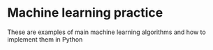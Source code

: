 # Machine learning practice

These are examples of main machine learning algorithms and how to implement them in Python

